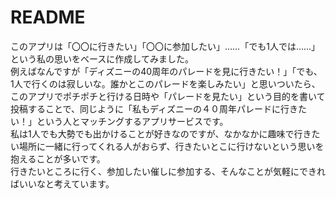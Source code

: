 # README

このアプリは「〇〇に行きたい」「〇〇に参加したい」……「でも1人では……」という私の思いをベースに作成してみました。<br>
例えばなんですが「ディズニーの40周年のパレードを見に行きたい！」「でも、1人で行くのは寂しいな。誰かとこのパレードを楽しみたい」と思いついたら、このアプリでポチポチと行ける日時や「パレードを見たい」という目的を書いて投稿することで、同じように「私もディズニーの４０周年パレードに行きたい！」という人とマッチングするアプリサービスです。<br>
私は1人でも大勢でも出かけることが好きなのですが、なかなかに趣味で行きたい場所に一緒に行ってくれる人がおらず、行きたいとこに行けないという思いを抱えることが多いです。<br>
行きたいところに行く、参加したい催しに参加する、そんなことが気軽にできればいいなと考えています。
